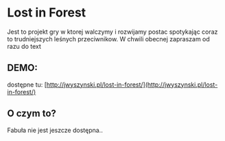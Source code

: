 # Lost in Forest

Jest to projekt gry w ktorej walczymy i rozwijamy postac spotykając coraz to trudniejszych leśnych przeciwnikow.
W chwili obecnej zapraszam od razu do text

## DEMO:

dostępne tu: [http://jwyszynski.pl/lost-in-forest/](http://jwyszynski.pl/lost-in-forest/)

## O czym to?

Fabuła nie jest jeszcze dostępna..
